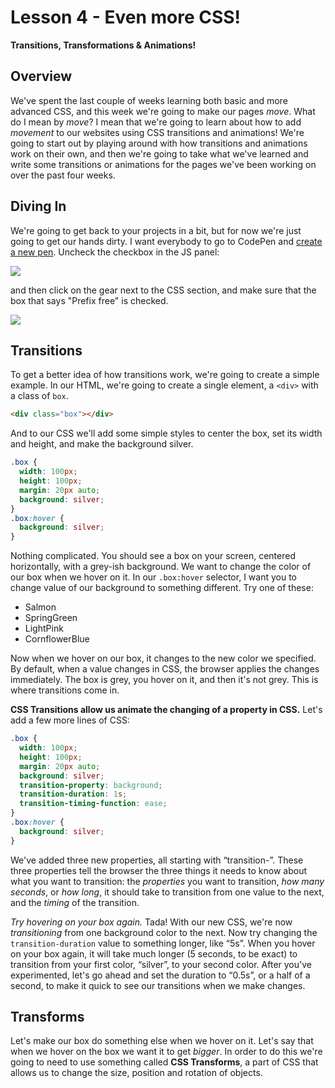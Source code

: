 # Lesson 4 - Even more CSS!

**Transitions, Transformations & Animations!**

## Overview

We've spent the last couple of weeks learning both basic and more advanced CSS, and this week we're going to make our pages *move*. What do I mean by *move*? I mean that we're going to learn about how to add *movement* to our websites using CSS transitions and animations! We're going to start out by playing around with how transitions and animations work on their own, and then we're going to take what we've learned and write some transitions or animations for the pages we've been working on over the past four weeks.

## Diving In

We're going to get back to your projects in a bit, but for now we're just going to get our hands dirty. I want everybody to go to CodePen and [create a new pen](http://codepen.io/pen/). Uncheck the checkbox in the JS panel:

![](http://f.cl.ly/items/2n1z1d2c1m3p0Y121j2l/Screen-Shot-2013-12-02-at-7.52.32-PM.jpg)

and then click on the gear next to the CSS section, and make sure that the box that says "Prefix free" is checked.

![](http://f.cl.ly/items/3s3C2r281s193P1V2g0z/Screen-Shot-2013-12-02-at-8.00.30-PM.jpg)

## Transitions

To get a better idea of how transitions work, we're going to create a simple example. In our HTML, we're going to create a single element, a `<div>` with a class of `box`.

``` html
<div class="box"></div>
```

And to our CSS we'll add some simple styles to center the box, set its width and height, and make the background silver.

``` css
.box {
  width: 100px;
  height: 100px;
  margin: 20px auto;
  background: silver;
}
.box:hover {
  background: silver;
}
```

Nothing complicated. You should see a box on your screen, centered horizontally, with a grey-ish background. We want to change the color of our box when we hover on it. In our `.box:hover` selector, I want you to change value of our background to something different. Try one of these:

* Salmon
* SpringGreen
* LightPink
* CornflowerBlue

Now when we hover on our box, it changes to the new color we specified. By default, when a value changes in CSS, the browser applies the changes immediately. The box is grey, you hover on it, and then it's not grey. This is where transitions come in.

**CSS Transitions allow us animate the changing of a property in CSS.** Let's add a few more lines of CSS:

``` css
.box {
  width: 100px;
  height: 100px;
  margin: 20px auto;
  background: silver;
  transition-property: background;
  transition-duration: 1s;
  transition-timing-function: ease;
}
.box:hover {
  background: silver;
}
```
We've added three new properties, all starting with “transition-”. These three properties tell the browser the three things it needs to know about what you want to transition: the *properties* you want to transition, *how many seconds*, or *how long*, it should take to transition from one value to the next, and the *timing* of the transition.

*Try hovering on your box again.* Tada! With our new CSS, we're now *transitioning* from one background color to the next. Now try changing the `transition-duration` value to something longer, like “5s”. When you hover on your box again, it will take much longer (5 seconds, to be exact) to transition from your first color, “silver”, to your second color. After you've experimented, let's go ahead and set the duration to “0.5s”, or a half of a second, to make it quick to see our transitions when we make changes.

## Transforms

Let's make our box do something else when we hover on it. Let's say that when we hover on the box we want it to get *bigger*. In order to do this we're going to need to use something called **CSS Transforms**, a part of CSS that allows us to change the size, position and rotation of objects. 
